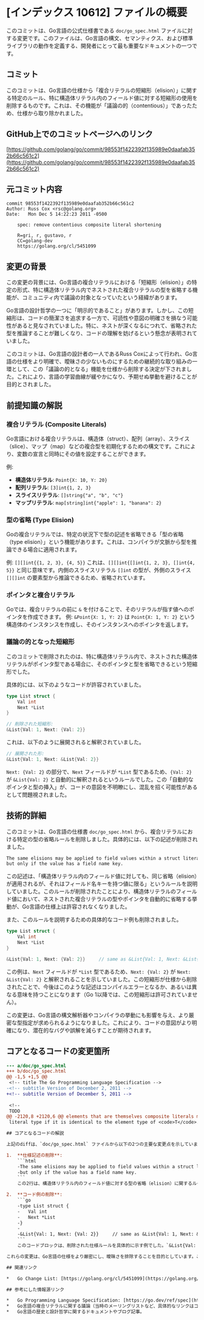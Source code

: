 # [インデックス 10612] ファイルの概要

このコミットは、Go言語の公式仕様書である `doc/go_spec.html` ファイルに対する変更です。このファイルは、Go言語の構文、セマンティクス、および標準ライブラリの動作を定義する、開発者にとって最も重要なドキュメントの一つです。

## コミット

このコミットは、Go言語の仕様から「複合リテラルの短縮形（elision）」に関する特定のルール、特に構造体リテラル内のフィールド値に対する短縮形の使用を削除するものです。これは、その機能が「議論の的（contentious）」であったため、仕様から取り除かれました。

## GitHub上でのコミットページへのリンク

[https://github.com/golang/go/commit/98553f1422392f135989e0daafab352b66c561c2](https://github.com/golang/go/commit/98553f1422392f135989e0daafab352b66c561c2)

## 元コミット内容

```
commit 98553f1422392f135989e0daafab352b66c561c2
Author: Russ Cox <rsc@golang.org>
Date:   Mon Dec 5 14:22:23 2011 -0500

    spec: remove contentious composite literal shortening
    
    R=gri, r, gustavo, r
    CC=golang-dev
    https://golang.org/cl/5451099
```

## 変更の背景

この変更の背景には、Go言語の複合リテラルにおける「短縮形（elision）」の特定の形式、特に構造体リテラル内でネストされた複合リテラルの型を省略する機能が、コミュニティ内で議論の対象となっていたという経緯があります。

Go言語の設計哲学の一つに「明示的であること」があります。しかし、この短縮形は、コードの簡潔さを追求する一方で、可読性や意図の明確さを損なう可能性があると見なされていました。特に、ネストが深くなるにつれて、省略された型を推論することが難しくなり、コードの理解を妨げるという懸念が表明されていました。

このコミットは、Go言語の設計者の一人であるRuss Coxによって行われ、Go言語の仕様をより明確で、曖昧さの少ないものにするための継続的な取り組みの一環として、この「議論の的となる」機能を仕様から削除する決定が下されました。これにより、言語の学習曲線が緩やかになり、予期せぬ挙動を避けることが目的とされました。

## 前提知識の解説

### 複合リテラル (Composite Literals)

Go言語における複合リテラルは、構造体（struct）、配列（array）、スライス（slice）、マップ（map）などの複合型を初期化するための構文です。これにより、変数の宣言と同時にその値を設定することができます。

例:
*   **構造体リテラル**: `Point{X: 10, Y: 20}`
*   **配列リテラル**: `[3]int{1, 2, 3}`
*   **スライスリテラル**: `[]string{"a", "b", "c"}`
*   **マップリテラル**: `map[string]int{"apple": 1, "banana": 2}`

### 型の省略 (Type Elision)

Goの複合リテラルでは、特定の状況下で型の記述を省略できる「型の省略（type elision）」という機能があります。これは、コンパイラが文脈から型を推論できる場合に適用されます。

例:
`[][]int{{1, 2, 3}, {4, 5}}`
これは、`[][]int{[]int{1, 2, 3}, []int{4, 5}}` と同じ意味です。内側のスライスリテラル `[]int` の型が、外側のスライス `[][]int` の要素型から推論できるため、省略されています。

### ポインタと複合リテラル

Goでは、複合リテラルの前に `&` を付けることで、そのリテラルが指す値へのポインタを作成できます。
例: `&Point{X: 1, Y: 2}` は `Point{X: 1, Y: 2}` という構造体のインスタンスを作成し、そのインスタンスへのポインタを返します。

### 議論の的となった短縮形

このコミットで削除されたのは、特に構造体リテラル内で、ネストされた構造体リテラルがポインタ型である場合に、そのポインタと型を省略できるという短縮形でした。

具体的には、以下のようなコードが許容されていました。

```go
type List struct {
	Val int
	Next *List
}

// 削除された短縮形:
&List{Val: 1, Next: {Val: 2}}
```

これは、以下のように展開されると解釈されていました。

```go
// 展開された形:
&List{Val: 1, Next: &List{Val: 2}}
```

`Next: {Val: 2}` の部分で、`Next` フィールドが `*List` 型であるため、`{Val: 2}` が `&List{Val: 2}` と自動的に解釈されるというルールでした。この「自動的なポインタと型の挿入」が、コードの意図を不明瞭にし、混乱を招く可能性があるとして問題視されました。

## 技術的詳細

このコミットは、Go言語の仕様書 `doc/go_spec.html` から、複合リテラルにおける特定の型の省略ルールを削除しました。具体的には、以下の記述が削除されました。

```html
The same elisions may be applied to field values within a struct literal,
but only if the value has a field name key.
```

この記述は、「構造体リテラル内のフィールド値に対しても、同じ省略（elision）が適用されるが、それはフィールド名キーを持つ値に限る」というルールを説明していました。このルールが削除されたことにより、構造体リテラルのフィールド値において、ネストされた複合リテラルの型やポインタを自動的に省略する挙動が、Go言語の仕様上は許容されなくなりました。

また、このルールを説明するための具体的なコード例も削除されました。

```go
type List struct {
	Val int
	Next *List
}

&List{Val: 1, Next: {Val: 2}}     // same as &List{Val: 1, Next: &List{Val: 2}}
```

この例は、`Next` フィールドが `*List` 型であるため、`Next: {Val: 2}` が `Next: &List{Val: 2}` と解釈されることを示していました。この短縮形が仕様から削除されたことで、今後はこのような記述はコンパイルエラーとなるか、あるいは異なる意味を持つことになります（Go 1以降では、この短縮形は許可されていません）。

この変更は、Go言語の構文解析器やコンパイラの挙動にも影響を与え、より厳密な型指定が求められるようになりました。これにより、コードの意図がより明確になり、潜在的なバグや誤解を減らすことが期待されます。

## コアとなるコードの変更箇所

```diff
--- a/doc/go_spec.html
+++ b/doc/go_spec.html
@@ -1,5 +1,5 @@
 <!-- title The Go Programming Language Specification -->
-<!-- subtitle Version of December 2, 2011 -->
+<!-- subtitle Version of December 5, 2011 -->
 
 <!--
 TODO
@@ -2120,8 +2120,6 @@ elements that are themselves composite literals may elide the respective
 literal type if it is identical to the element type of <code>T</code>.\n Similarly, elements that are addresses of composite literals may elide\n the <code>&T</code> when the the element type is <code>*T</code>.\n-The same elisions may be applied to field values within a struct literal,\n-but only if the value has a field name key.\n </p>\n \n \n@@ -2131,13 +2129,6 @@ but only if the value has a field name key.\n [][]int{{1, 2, 3}, {4, 5}}        // same as [][]int{[]int{1, 2, 3}, []int{4, 5}}\n \n [...]*Point{{1.5, -3.5}, {0, 0}}  // same as [...]*Point{&Point{1.5, -3.5}, &Point{0, 0}}\n-\n-type List struct {\n-\tVal int\n-\tNext *List\n-}\n-\n-&List{Val: 1, Next: {Val: 2}}     // same as &List{Val: 1, Next: &List{Val: 2}}\n </pre>\n \n <p>\n```

## コアとなるコードの解説

上記のdiffは、`doc/go_spec.html` ファイルから以下の2つの主要な変更点を示しています。

1.  **仕様記述の削除**:
    ```html
    -The same elisions may be applied to field values within a struct literal,
    -but only if the value has a field name key.
    ```
    この2行は、構造体リテラル内のフィールド値に対する型の省略（elision）に関するルールを記述していました。このルールが削除されたことで、Go言語の仕様において、構造体リテラルのフィールド値で型を省略する特定の形式が許可されなくなりました。特に、ネストされた複合リテラルがポインタ型である場合に、そのポインタと型を自動的に推論して省略する挙動が対象です。

2.  **コード例の削除**:
    ```go
    -type List struct {
    -	Val int
    -	Next *List
    -}
    -
    -&List{Val: 1, Next: {Val: 2}}     // same as &List{Val: 1, Next: &List{Val: 2}}
    ```
    このコードブロックは、削除された仕様ルールを具体的に示す例でした。`&List{Val: 1, Next: {Val: 2}}` という記述が、`&List{Val: 1, Next: &List{Val: 2}}` と同じ意味を持つことを示していました。この例が削除されたことは、この短縮形がもはやGo言語の有効な構文ではないことを意味します。

これらの変更は、Go言語の仕様をより厳密にし、曖昧さを排除することを目的としています。これにより、開発者はコードの意図をより明確に記述する必要があり、コンパイラもより予測可能な挙動を示すようになります。結果として、Go言語のコードはより読みやすく、理解しやすくなることが期待されます。

## 関連リンク

*   Go Change List: [https://golang.org/cl/5451099](https://golang.org/cl/5451099)

## 参考にした情報源リンク

*   Go Programming Language Specification: [https://go.dev/ref/spec](https://go.dev/ref/spec) (現在の仕様)
*   Go言語の複合リテラルに関する議論（当時のメーリングリストなど、具体的なリンクはコミット情報からは直接辿れませんが、`golang-dev` CCから当時の議論が存在したことが示唆されます。）
*   Go言語の歴史と設計哲学に関するドキュメントやブログ記事。

